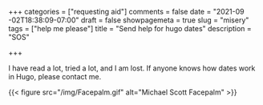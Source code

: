 +++
categories = ["requesting aid"]
comments = false
date = "2021-09 -02T18:38:09-07:00"
draft = false
showpagemeta = true 
slug = "misery"
tags = ["help me please"]
title = "Send help for hugo dates"
description = "SOS"

+++

I have read a lot, tried a lot, and I am lost. 
If anyone knows how dates work in Hugo, please contact me. 

{{< figure src="/img/Facepalm.gif" alt="Michael Scott Facepalm" >}}